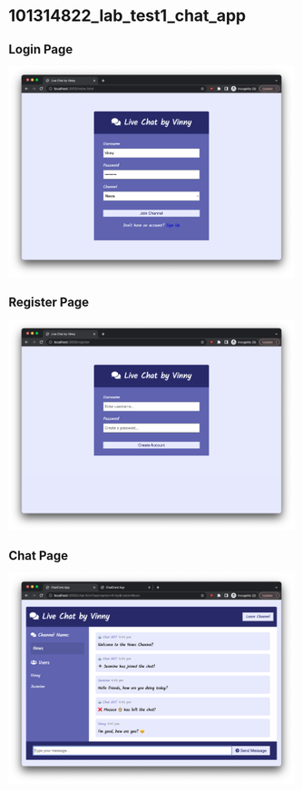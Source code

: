 # 101314822_lab_test1_chat_app

<!-- Screenshot -->
## Login Page
![Screenshot_01](/screenshots/login_page.png)

## Register Page
![Screenshot_02](/screenshots/register_page.png)

## Chat Page
![Screenshot_03](/screenshots/chat_page.png)